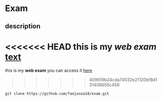 # Exam
## description
<<<<<<< HEAD
this is my _web exam_ [text](https://hei-web1.herokuapp.com/)
=======
this is my **web exam** you can access it [here](https://hei-web1.herokuapp.com/)
>>>>>>> 409619b24cda74032e21120bf8d131408655c456
````git
git clone https://github.com/fanjasoa18/exam.git
````
